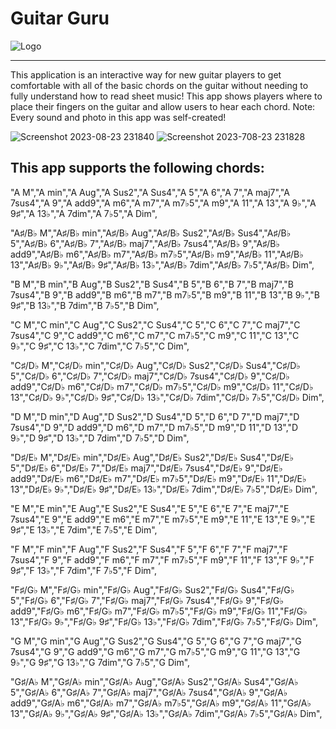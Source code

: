 # Guitar Guru
![Logo](https://github.com/BroCoRo/Ctrl-Alt-Defeat-Guitar-Guru/assets/85836332/ccab13f6-d309-4c8c-ba2d-08d3f25ea6d9)

---
This application is an interactive way for new guitar players to get comfortable with all of the basic chords on the guitar without needing to fully understand how to read sheet music! This app shows players where to place their fingers on the guitar and allow users to hear each chord. Note: Every sound and photo in this app was self-created!

![Screenshot 2023-08-23 231840](https://github.com/BroCoRo/Ctrl-Alt-Defeat-Guitar-Guru/assets/85836332/0639b743-4d95-40a4-aa28-0d3d38f144cc)
![Screenshot 2023-708-23 231828](https://github.com/BroCoRo/Ctrl-Alt-Defeat-Guitar-Guru/assets/85836332/902cd797-9657-44a8-a9f0-95b121203b94)


This app supports the following chords:
---

"A M","A min","A Aug","A Sus2","A Sus4","A 5","A 6","A 7","A maj7","A 7sus4","A 9","A add9","A m6","A m7","A m7♭5","A m9","A 11","A 13","A 9♭","A 9♯","A 13♭","A 7dim","A 7♭5","A Dim",

"A♯/B♭ M","A♯/B♭ min","A♯/B♭ Aug","A♯/B♭ Sus2","A♯/B♭ Sus4","A♯/B♭ 5","A♯/B♭ 6","A♯/B♭ 7","A♯/B♭ maj7","A♯/B♭ 7sus4","A♯/B♭ 9","A♯/B♭ add9","A♯/B♭ m6","A♯/B♭ m7","A♯/B♭ m7♭5","A♯/B♭ m9","A♯/B♭ 11","A♯/B♭ 13","A♯/B♭ 9♭","A♯/B♭ 9♯","A♯/B♭ 13♭","A♯/B♭ 7dim","A♯/B♭ 7♭5","A♯/B♭ Dim",

"B M","B min","B Aug","B Sus2","B Sus4","B 5","B 6","B 7","B maj7","B 7sus4","B 9","B add9","B m6","B m7","B m7♭5","B m9","B 11","B 13","B 9♭","B 9♯","B 13♭","B 7dim","B 7♭5","B Dim",

"C M","C min","C Aug","C Sus2","C Sus4","C 5","C 6","C 7","C maj7","C 7sus4","C 9","C add9","C m6","C m7","C m7♭5","C m9","C 11","C 13","C 9♭","C 9♯","C 13♭","C 7dim","C 7♭5","C Dim",

"C♯/D♭ M","C♯/D♭ min","C♯/D♭ Aug","C♯/D♭ Sus2","C♯/D♭ Sus4","C♯/D♭ 5","C♯/D♭ 6","C♯/D♭ 7","C♯/D♭ maj7","C♯/D♭ 7sus4","C♯/D♭ 9","C♯/D♭ add9","C♯/D♭ m6","C♯/D♭ m7","C♯/D♭ m7♭5","C♯/D♭ m9","C♯/D♭ 11","C♯/D♭ 13","C♯/D♭ 9♭","C♯/D♭ 9♯","C♯/D♭ 13♭","C♯/D♭ 7dim","C♯/D♭ 7♭5","C♯/D♭ Dim",

"D M","D min","D Aug","D Sus2","D Sus4","D 5","D 6","D 7","D maj7","D 7sus4","D 9","D add9","D m6","D m7","D m7♭5","D m9","D 11","D 13","D 9♭","D 9♯","D 13♭","D 7dim","D 7♭5","D Dim",

"D♯/E♭ M","D♯/E♭ min","D♯/E♭ Aug","D♯/E♭ Sus2","D♯/E♭ Sus4","D♯/E♭ 5","D♯/E♭ 6","D♯/E♭ 7","D♯/E♭ maj7","D♯/E♭ 7sus4","D♯/E♭ 9","D♯/E♭ add9","D♯/E♭ m6","D♯/E♭ m7","D♯/E♭ m7♭5","D♯/E♭ m9","D♯/E♭ 11","D♯/E♭ 13","D♯/E♭ 9♭","D♯/E♭ 9♯","D♯/E♭ 13♭","D♯/E♭ 7dim","D♯/E♭ 7♭5","D♯/E♭ Dim",

"E M","E min","E Aug","E Sus2","E Sus4","E 5","E 6","E 7","E maj7","E 7sus4","E 9","E add9","E m6","E m7","E m7♭5","E m9","E 11","E 13","E 9♭","E 9♯","E 13♭","E 7dim","E 7♭5","E Dim",

"F M","F min","F Aug","F Sus2","F Sus4","F 5","F 6","F 7","F maj7","F 7sus4","F 9","F add9","F m6","F m7","F m7♭5","F m9","F 11","F 13","F 9♭","F 9♯","F 13♭","F 7dim","F 7♭5","F Dim",

"F♯/G♭ M","F♯/G♭ min","F♯/G♭ Aug","F♯/G♭ Sus2","F♯/G♭ Sus4","F♯/G♭ 5","F♯/G♭ 6","F♯/G♭ 7","F♯/G♭ maj7","F♯/G♭ 7sus4","F♯/G♭ 9","F♯/G♭ add9","F♯/G♭ m6","F♯/G♭ m7","F♯/G♭ m7♭5","F♯/G♭ m9","F♯/G♭ 11","F♯/G♭ 13","F♯/G♭ 9♭","F♯/G♭ 9♯","F♯/G♭ 13♭","F♯/G♭ 7dim","F♯/G♭ 7♭5","F♯/G♭ Dim",

"G M","G min","G Aug","G Sus2","G Sus4","G 5","G 6","G 7","G maj7","G 7sus4","G 9","G add9","G m6","G m7","G m7♭5","G m9","G 11","G 13","G 9♭","G 9♯","G 13♭","G 7dim","G 7♭5","G Dim",

"G♯/A♭ M","G♯/A♭ min","G♯/A♭ Aug","G♯/A♭ Sus2","G♯/A♭ Sus4","G♯/A♭ 5","G♯/A♭ 6","G♯/A♭ 7","G♯/A♭ maj7","G♯/A♭ 7sus4","G♯/A♭ 9","G♯/A♭ add9","G♯/A♭ m6","G♯/A♭ m7","G♯/A♭ m7♭5","G♯/A♭ m9","G♯/A♭ 11","G♯/A♭ 13","G♯/A♭ 9♭","G♯/A♭ 9♯","G♯/A♭ 13♭","G♯/A♭ 7dim","G♯/A♭ 7♭5","G♯/A♭ Dim",
